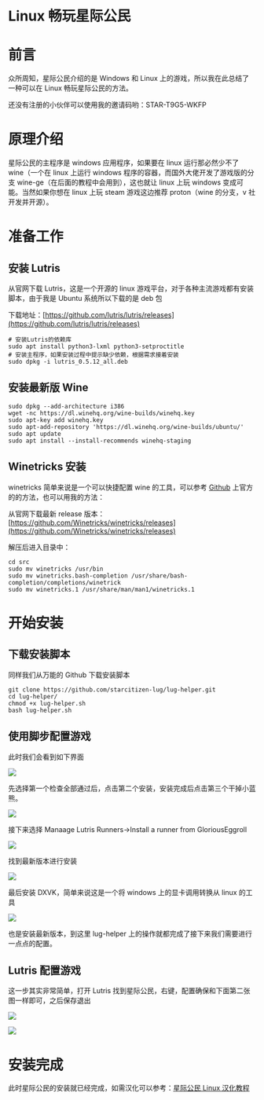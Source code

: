 # Linux 畅玩星际公民

# 前言

众所周知，星际公民介绍的是 Windows 和 Linux 上的游戏，所以我在此总结了一种可以在 Linux 畅玩星际公民的方法。

还没有注册的小伙伴可以使用我的邀请码哟：STAR-T9G5-WKFP

# 原理介绍

星际公民的主程序是 windows 应用程序，如果要在 linux 运行那必然少不了 wine（一个在 linux 上运行 windows 程序的容器，而国外大佬开发了游戏版的分支 wine-ge（在后面的教程中会用到），这也就让 linux 上玩 windows 变成可能。当然如果你想在 linux 上玩 steam 游戏这边推荐 proton（wine 的分支，v 社开发并开源）。

# 准备工作

## 安装 Lutris

从官网下载 Lutris，这是一个开源的 linux 游戏平台，对于各种主流游戏都有安装脚本，由于我是 Ubuntu 系统所以下载的是 deb 包

下载地址：[https://github.com/lutris/lutris/releases](https://github.com/lutris/lutris/releases)

```
# 安装Lutris的依赖库
sudo apt install python3-lxml python3-setproctitle
# 安装主程序，如果安装过程中提示缺少依赖，根据需求接着安装
sudo dpkg -i lutris_0.5.12_all.deb
```

## 安装最新版 Wine

```
sudo dpkg --add-architecture i386
wget -nc https://dl.winehq.org/wine-builds/winehq.key
sudo apt-key add winehq.key
sudo apt-add-repository 'https://dl.winehq.org/wine-builds/ubuntu/'
sudo apt update
sudo apt install --install-recommends winehq-staging
```

## Winetricks 安装

winetricks 简单来说是一个可以快捷配置 wine 的工具，可以参考 [Github](https://github.com/Winetricks/winetricks) 上官方的的方法，也可以用我的方法：

从官网下载最新 release 版本：[https://github.com/Winetricks/winetricks/releases](https://github.com/Winetricks/winetricks/releases)

解压后进入目录中：

```
cd src
sudo mv winetricks /usr/bin
sudo mv winetricks.bash-completion /usr/share/bash-completion/completions/winetrick
sudo mv winetricks.1 /usr/share/man/man1/winetricks.1
```

# 开始安装

## 下载安装脚本

同样我们从万能的 Github 下载安装脚本

```
git clone https://github.com/starcitizen-lug/lug-helper.git
cd lug-helper/
chmod +x lug-helper.sh
bash lug-helper.sh
```

## 使用脚步配置游戏

此时我们会看到如下界面

![](img/boxcnnlydtOUVswTUjqFNWdDyGe.png)

先选择第一个检查全部通过后，点击第二个安装，安装完成后点击第三个干掉小蓝熊。

![](img/boxcnANE5CvvplZAFFyR9U8hWsf.png)

接下来选择 Manaage Lutris Runners->Install a runner from GloriousEggroll

![](img/boxcnZoevBKJSeNWIpxi6brambf.png)

找到最新版本进行安装

![](img/boxcniNGj1UpzjRsE1IavmZxpod.png)

最后安装 DXVK，简单来说这是一个将 windows 上的显卡调用转换从 linux 的工具

![](img/boxcnz1uSDOVaaBCBrsibjj4dLg.png)

也是安装最新版本，到这里 lug-helper 上的操作就都完成了接下来我们需要进行一点点的配置。

## Lutris 配置游戏

这一步其实非常简单，打开 Lutris 找到星际公民，右键，配置确保和下面第二张图一样即可，之后保存退出

![](img/boxcn4qD5vCPJiBK2yVx4gGMrmb.png)

![](img/boxcnb7okqrtM2nXypmVqC5edss.png)

# 安装完成

此时星际公民的安装就已经完成，如需汉化可以参考：[星际公民 Linux 汉化教程](https://keodrzd3m6.feishu.cn/docx/KqbRdiMX5oHgszx5FxMcxx9Xnad)
